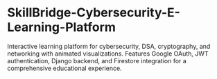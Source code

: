 # SkillBridge-Cybersecurity-E-Learning-Platform
Interactive learning platform for cybersecurity, DSA, cryptography, and networking with animated visualizations.   Features Google OAuth, JWT authentication, Django backend, and Firestore integration for a comprehensive   educational experience.
